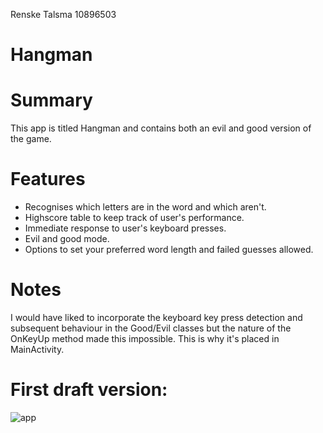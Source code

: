 Renske Talsma
10896503

# Hangman

# Summary
This app is titled Hangman and contains both an evil and good version of the game.
 
# Features
* Recognises which letters are in the word and which aren't.
* Highscore table to keep track of user's performance.
* Immediate response to user's keyboard presses.
* Evil and good mode.
* Options to set your preferred word length and failed guesses allowed.


# Notes
I would have liked to incorporate the keyboard key press detection and subsequent behaviour in the Good/Evil classes but the nature of the OnKeyUp method made this impossible. This is why it's placed in MainActivity.


# First draft version:

![app](http://i.imgur.com/UjftaZe.png)